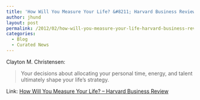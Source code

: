 ```yaml
---
title: 'How Will You Measure Your Life? &#8211; Harvard Business Review'
author: jhund
layout: post
permalink: /2012/02/how-will-you-measure-your-life-harvard-business-review/
categories:
  - Blog
  - Curated News
---
```

Clayton M. Christensen:

> Your decisions about allocating your personal time, energy, and talent ultimately shape your life&rsquo;s strategy.

Link: [How Will You Measure Your Life? &#8211; Harvard Business Review][1]

 [1]: http://bit.ly/ybepDr